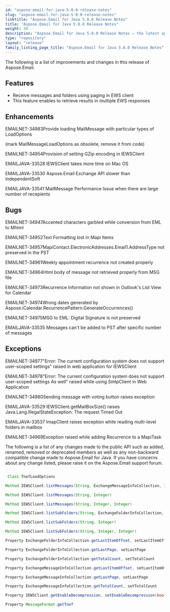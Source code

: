 ```yaml
---
id: "aspose-email-for-java-5-8-0-release-notes"
slug: "aspose-email-for-java-5-8-0-release-notes"
linktitle: "Aspose.Email for Java 5.8.0 Release Notes"
title: "Aspose.Email for Java 5.8.0 Release Notes"
weight: 30
description: "Aspose.Email for Java 5.8.0 Release Notes – the latest updates and fixes."
type: "repository"
layout: "release"
family_listing_page_title: "Aspose.Email for Java 5.8.0 Release Notes"
---
```


The following is a list of improvements and changes in this release of Aspose.Email.
## **Features**
- Receive messages and folders using paging in EWS client
- This feature enables to retrieve results in multiple EWS responses

## **Enhancements**
EMAILNET-34983Provide loading MailMessage with particular types of LoadOptions

(mark MailMessageLoadOptions as obsolete, remove it from code)

EMAILNET-34954Provision of setting GZip encoding in IEWSClient

EMAILJAVA-33528 IEWSClient takes more time on Mac OS

EMAILJAVA-33530 Aspose.Email Exchange API slower than IndependentSoft

EMAILJAVA-33541 MailMessage Performance Issue when there are large number of recepients
## **Bugs**
EMAILNET-34947Accented characters garbled while conversion from EML to Mhtml

EMAILNET-34952Text Formatting lost in Mapi Items

EMAILNET-34957MapiContact.ElectronicAddresses.Email1.AddressType not preserved in the PST

EMAILNET-34961Weekly appointment recurrence not created properly

EMAILNET-34964Html body of message not retrieved properly from MSG file

EMAILNET-34973Recurrence Information not shown in Outlook's List View for Calendar

EMAILNET-34974Wrong dates generated by Aspose.iCalendar.RecurrencePattern.GenerateOccurrences()

EMAILNET-34975MSG to EML: Digital Signature is not preserved

EMAILJAVA-33535 Messages can't be added to PST after specific number of messages
## **Exceptions**
EMAILNET-34977"Error: The current configuration system does not support user-scoped settings" raised in web application for IEWSClient

EMAILNET-34978"Error: The current configuration system does not support user-scoped settings As well" raised while using SmtpClient in Web Application

EMAILNET-34980Sending message with voting button raises exception

EMAILJAVA-33529 IEWSClient.getMailBoxSize() raises Java.Lang.IllegalStateException: The request Timed Out

EMAILJAVA-33537 ImapClient raises exception while reading multi-level folders in mailbox

EMAILNET-34969Exception raised while adding Recurrence to a MapiTask

The following is a list of any changes made to the public API such as added, renamed, removed or deprecated members as well as any non-backward compatible change made to Aspose.Email for Java. If you have concerns about any change listed, please raise it on the Aspose.Email support forum.

``` java

 Class TnefLoadOptions

Method IEWSClient.listMessages(String, ExchangeMessageInfoCollection, Integer, Integer)

Method IEWSClient.listMessages(String, Integer)

Method IEWSClient.listMessages(String, Integer, Integer)

Method IEWSClient.listSubFolders(String, ExchangeFolderInfoCollection, Integer, Integer)

Method IEWSClient.listSubFolders(String, Integer)

Method IEWSClient.listSubFolders(String, Integer, Integer)

Property ExchangeFolderInfoCollection.getLastItemOffset, setLastItemOffset

Property ExchangeFolderInfoCollection.getLastPage, setLastPage

Property ExchangeFolderInfoCollection.getTotalCount, setTotalCount

Property ExchangeMessageInfoCollection.getLastItemOffset, setLastItemOffset

Property ExchangeMessageInfoCollection.getLastPage, setLastPage

Property ExchangeMessageInfoCollection.getTotalCount, setTotalCount

Property IEWSClient.getEnableDecompression, setEnableDecompression(boolean)

Property MessageFormat.getTnef

```
